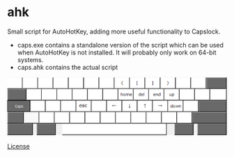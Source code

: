 ahk
===

Small script for AutoHotKey, adding more useful functionality to Capslock.

- caps.exe  contains a standalone version of the script which can be used when AutoHotKey is not installed. It will probably only work on 64-bit systems.
- caps.ahk  contains the actual script

![alt text](Layout.png "Layout")

[License](LICENSE)